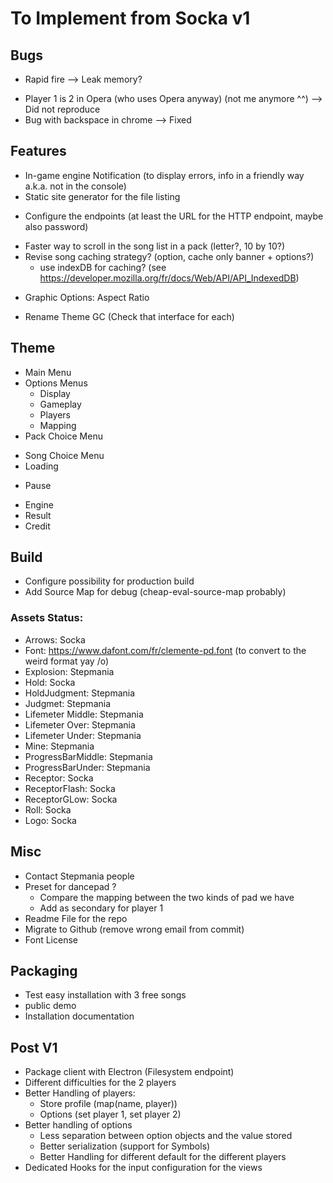 # To Implement from Socka v1

## Bugs

- Rapid fire --> Leak memory?
+ Player 1 is 2 in Opera (who uses Opera anyway) (not me anymore ^^) --> Did not reproduce
+ Bug with backspace in chrome --> Fixed

## Features

- In-game engine Notification (to display errors, info in a friendly way a.k.a. not in the console)
- Static site generator for the file listing
+ Configure the endpoints (at least the URL for the HTTP endpoint, maybe also password)
- Faster way to scroll in the song list in a pack (letter?, 10 by 10?)
- Revise song caching strategy? (option, cache only banner + options?)
  - use indexDB for caching? (see https://developer.mozilla.org/fr/docs/Web/API/API_IndexedDB)
+ Graphic Options: Aspect Ratio
- Rename Theme GC (Check that interface for each)

## Theme

+ Main Menu
+ Options Menus
  * Display
  * Gameplay
  * Players
  * Mapping
+ Pack Choice Menu
- Song Choice Menu
- Loading
+ Pause
- Engine
- Result
- Credit

## Build

- Configure possibility for production build
- Add Source Map for debug (cheap-eval-source-map probably)

### Assets Status:

- Arrows: Socka
- Font: https://www.dafont.com/fr/clemente-pd.font (to convert to the weird format yay /o\)
- Explosion: Stepmania
- Hold: Socka
- HoldJudgment: Stepmania
- Judgmet: Stepmania
- Lifemeter Middle: Stepmania
- Lifemeter Over: Stepmania
- Lifemeter Under: Stepmania
- Mine: Stepmania
- ProgressBarMiddle: Stepmania
- ProgressBarUnder: Stepmania
- Receptor: Socka
- ReceptorFlash: Socka
- ReceptorGLow: Socka
- Roll: Socka
- Logo: Socka

## Misc

- Contact Stepmania people
- Preset for dancepad ?
   * Compare the mapping between the two kinds of pad we have
   * Add as secondary for player 1
- Readme File for the repo
- Migrate to Github (remove wrong email from commit)
- Font License

## Packaging

- Test easy installation with 3 free songs
- public demo
- Installation documentation


## Post V1

- Package client with Electron (Filesystem endpoint)
- Different difficulties for the 2 players
- Better Handling of players:
    * Store profile (map(name, player))
    * Options (set player 1, set player 2)
- Better handling of options
    * Less separation between option objects and the value stored
    * Better serialization (support for Symbols)
    * Better Handling for different default for the different players
- Dedicated Hooks for the input configuration for the views
